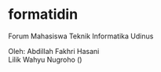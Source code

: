 # formatidin

Forum Mahasiswa Teknik Informatika Udinus

Oleh:
Abdillah Fakhri Hasani <br>
Lilik Wahyu Nugroho ()
